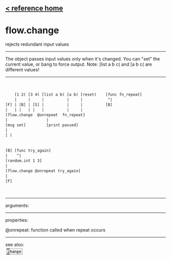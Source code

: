 [< reference home](index.html)
---

# flow.change


rejects redundant input values

---

The object passes input values only when it&#39;s changed. You can &#34;set&#34; the current
            value, or bang to force output.
Note: [list a b c( and [a b c( are different values!
<br>


---


```


    [1 2( [3 4( [list a b( [a b( [reset(    [func fn_repeat]
    |     |     |          |     |           ^|
[F] | [B] | [S] |          |     |          [B]
|   | |   | |   |          |     |
[flow.change  @onrepeat  fn_repeat]
|                 |
[msg set]         [print passed]
|
[ (


[B] [func try_again]
|    ^|
[random.int 1 3]
|
[flow.change @onrepeat try_again]
|
[F]

            
```

---
arguments:


---
properties:

@onrepeat: function called when repeat occurs<br>

---
see also:<br>
[![change](img/object_change.png)](change.html)
